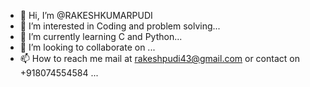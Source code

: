 - 👋 Hi, I’m @RAKESHKUMARPUDI
- 👀 I’m interested in Coding and problem solving...
- 🌱 I’m currently learning C and Python...
- 💞️ I’m looking to collaborate on ...
- 📫 How to reach me mail at rakeshpudi43@gmail.com or contact on +918074554584
...

<!---
RAKESHKUMARPUDI/RAKESHKUMARPUDI is a ✨ special ✨ repository because its `README.md` (this file) appears on your GitHub profile.
You can click the Preview link to take a look at your changes.
--->
